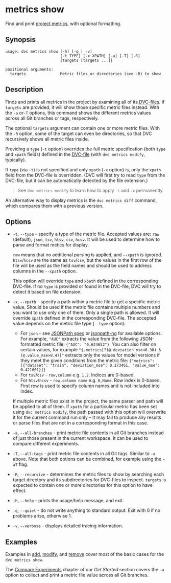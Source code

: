 # metrics show

Find and print [project metrics](/doc/command-reference/metrics), with optional
formatting.

## Synopsis

```usage
usage: dvc metrics show [-h] [-q | -v]
                        [-t TYPE] [-x XPATH] [-a] [-T] [-R]
                        [targets [targets ...]]

positional arguments:
  targets               Metric files or directories (see -R) to show
```

## Description

Finds and prints all metrics in the <abbr>project</abbr> by examining all of its
[DVC-files](/doc/user-guide/dvc-file-format). If `targets` are provided, it will
show those specific metric files instead. With the `-a` or`-T` options, this
command shows the different metrics values across all Git branches or tags,
respectively.

The optional `targets` argument can contain one or more metric files. With the
`-R` option, some of the target can even be directories, so that DVC recursively
shows all metric files inside.

Providing a `type` (`-t` option) overrides the full metric specification (both
`type` and `xpath` fields) defined in the
[DVC-file](/doc/user-guide/dvc-file-format) (with `dvc metrics modify`,
typically).

If `type` (via `-t`) is not specified and only `xpath` (`-x` option) is, only
the `xpath` field from the DVC-file is overridden. (DVC will first try to read
`type` from the DVC-file, but it can be automatically detected by the file
extension.)

> See `dvc metrics modify` to learn how to apply `-t` and `-x` permanently.

An alternative way to display metrics is the `dvc metrics diff` command, which
compares them with a previous version.

## Options

- `-t`, `--type` - specify a type of the metric file. Accepted values are: `raw`
  (default), `json`, `tsv`, `htsv`, `csv`, `hcsv`. It will be used to determine
  how to parse and format metics for display.

  `raw` means that no additional parsing is applied, and `--xpath` is ignored.
  `htsv`/`hcsv` are the same as `tsv`/`csv`, but the values in the first row of
  the file will be used as the field names and should be used to address columns
  in the `--xpath` option.

  This option will override `type` and `xpath` defined in the corresponding
  DVC-file. If no `type` is provided or found in the DVC-file, DVC will try to
  detect it based on file extension.

- `-x`, `--xpath` - specify a path within a metric file to get a specific metric
  value. Should be used if the metric file contains multiple numbers and you
  want to use only one of them. Only a single path is allowed. It will override
  `xpath` defined in the corresponding DVC-file. The accepted value depends on
  the metric file type (`--type` option):

  - For `json` - see [JSONPath spec](https://goessner.net/articles/JsonPath/) or
    [jsonpath-ng](https://github.com/h2non/jsonpath-ng) for available options.
    For example, `"AUC"` extracts the value from the following JSON-formatted
    metric file: `{"AUC": "0.624652"}`. You can also filter on certain values,
    for example `"$.metrics[?(@.deviation_mse<0.30) & (@.value_mse>0.4)]"`
    extracts only the values for model versions if they meet the given
    conditions from the metric file:
    `{"metrics": [{"dataset": "train", "deviation_mse": 0.173461, "value_mse": 0.421601}]}`
  - For `tsv`/`csv` - `row,column` e.g. `1,2`. Indices are 0-based.
  - For `htsv`/`hcsv` - `row,column name` e.g. `0,Name`. Row index is 0-based.
    First row is used to specify column names and is not included into index.

  If multiple metric files exist in the <abbr>project</abbr>, the same parser
  and path will be applied to all of them. If `xpath` for a particular metric
  has been set using `dvc metrics modify`, the path passed with this option will
  overwrite it for the current command run only – It may fail to produce any
  results or parse files that are not in a corresponding format in this case.

- `-a`, `--all-branches` - print metric file contents in all Git branches
  instead of just those present in the current workspace. It can be used to
  compare different experiments.

- `-T`, `--all-tags` - print metric file contents in all Git tags. Similar to
  `-a` above. Note that both options can be combined, for example using the
  `-aT` flag.

- `-R`, `--recursive` - determines the metric files to show by searching each
  target directory and its subdirectories for DVC-files to inspect. `targets` is
  expected to contain one or more directories for this option to have effect.

- `-h`, `--help` - prints the usage/help message, and exit.

- `-q`, `--quiet` - do not write anything to standard output. Exit with 0 if no
  problems arise, otherwise 1.

- `-v`, `--verbose` - displays detailed tracing information.

## Examples

Examples in [add](/doc/command-reference/metrics/add),
[modify](/doc/command-reference/metrics/modify), and
[remove](/doc/command-reference/metrics/remove) cover most of the basic cases
for the `dvc metrics show`.

The [Compare Experiments](/doc/get-started/compare-experiments) chapter of our
_Get Started_ section covers the `-a` option to collect and print a metric file
value across all Git branches.
